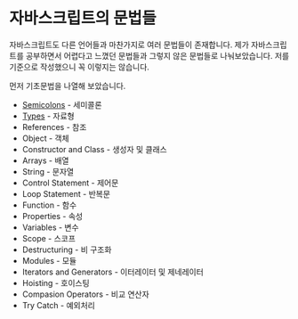 # 자바스크립트의 문법들
자바스크립트도 다른 언어들과 마찬가지로 여러 문법들이 존재합니다. 제가 자바스크립트를 공부하면서 어렵다고 느꼈던 문법들과 그렇지 않은 문법들로 나눠보았습니다. 저를 기준으로 작성했으니 꼭 이렇지는 않습니다.

먼저 기초문법을 나열해 보았습니다.

  * [Semicolons](https://github.com/junu126/JavaScript_All/blob/master/Base-Class/Grammar/1_Semicolons.md) - 세미콜론
  * [Types](https://github.com/junu126/JavaScript_All/blob/master/Base-Class/Grammar/2_Types.md) - 자료형
  * References - 참조
  * Object - 객체
  * Constructor and Class - 생성자 및 클래스
  * Arrays - 배열
  * String - 문자열
  * Control Statement - 제어문
  * Loop Statement - 반복문
  * Function - 함수
  * Properties - 속성
  * Variables - 변수
  * Scope - 스코프
  * Destructuring - 비 구조화
  * Modules - 모듈
  * Iterators and Generators - 이터레이터 및 제네레이터
  * Hoisting - 호이스팅
  * Compasion Operators - 비교 연산자
  * Try Catch - 예외처리